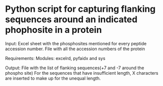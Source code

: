 # Python script for capturing flanking sequences around an indicated phophosite in a protein
Input:
Excel sheet with the phosphosites mentioned for every peptide accession number. 
File with all the accession numbers of the protein 

Requirements:
Modules: excelrd, pyfaidx and sys

Output:
File with the list of flanking sequences(+7 and -7 around the phospho site)
For the sequences that have insufficient length, X characters are inserted to make up for the unequal length.

